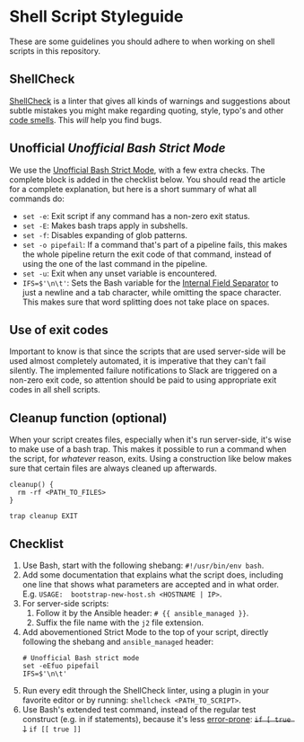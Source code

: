 # Shell Script Styleguide
These are some guidelines you should adhere to when working on shell scripts 
in this repository. 

## ShellCheck
[ShellCheck] is a linter that gives all kinds of warnings and suggestions 
about subtle mistakes you might make regarding quoting, style, typo's and 
other [code smells][badcode]. This _will_ help you find bugs.

## Unofficial _Unofficial Bash Strict Mode_
We use the [Unofficial Bash Strict Mode][strictmode], with a few extra 
checks. The complete block is added in the checklist below. You should read 
the article for a complete explanation, but here is a short summary of 
what all commands do:
- `set -e`: Exit script if any command has a non-zero exit status.
- `set -E`: Makes bash traps apply in subshells.
- `set -f`: Disables expanding of glob patterns.
- `set -o pipefail`: If a command that's part of a pipeline fails, this 
   makes the whole pipeline return the exit code of that command, instead of 
   using the one of the last command in the pipeline. 
- `set -u`: Exit when any unset variable is encountered.
- `IFS=$'\n\t'`: Sets the Bash variable for the [Internal Field 
Separator][ifs] to just a newline and a tab character, while omitting the 
space character. This makes sure that word splitting does not take place on 
spaces.

## Use of exit codes
Important to know is that since the scripts that are used server-side will 
be used almost completely automated, it is imperative that they can't fail 
silently. The implemented failure notifications to Slack are triggered on a 
non-zero exit code, so attention should be paid to using appropriate exit 
codes in all shell scripts.

## Cleanup function (optional)
When your script creates files, especially when it's run server-side, it's 
wise to make use of a bash trap. This makes it possible to run a command 
when the script, for _whatever_ reason, exits. Using a construction like 
below makes sure that certain files are always cleaned up afterwards.
```
cleanup() {
  rm -rf <PATH_TO_FILES>
}

trap cleanup EXIT
```

## **Checklist**

1. Use Bash, start with the following shebang: 
   `#!/usr/bin/env bash`.
1. Add some documentation that explains what the script does, including one 
line that shows what parameters are accepted and in what order. E.g. `USAGE: 
bootstrap-new-host.sh <HOSTNAME | IP>`.
1. For server-side scripts:
   1. Follow it by the Ansible header:
      `# {{ ansible_managed }}`.
   1. Suffix the file name with the `j2` file extension.
1. Add abovementioned Strict Mode to the top of your script, directly 
following the shebang and `ansible_managed` header:
   ```
   # Unofficial Bash strict mode
   set -eEfuo pipefail
   IFS=$'\n\t'
   ```
1. Run every edit through the ShellCheck linter, using a plugin in your 
   favorite editor or by running:
   `shellcheck <PATH_TO_SCRIPT>`.
1. Use Bash's extended test command, instead of the regular test 
construct (e.g. in if statements), because it's less 
[error-prone][testcommand]:
   ~~`if [ true ]`~~ `if [[ true ]]`

[ShellCheck]: https://github.com/koalaman/shellcheck
[badcode]: https://github.com/koalaman/shellcheck/blob/master/README.md#gallery-of-bad-code
[strictmode]: http://redsymbol.net/articles/unofficial-bash-strict-mode/
[ifs]: https://en.wikipedia.org/wiki/Internal_field_separator
[testcommand]: https://stackoverflow.com/questions/669452/is-preferable-over-in-bash

